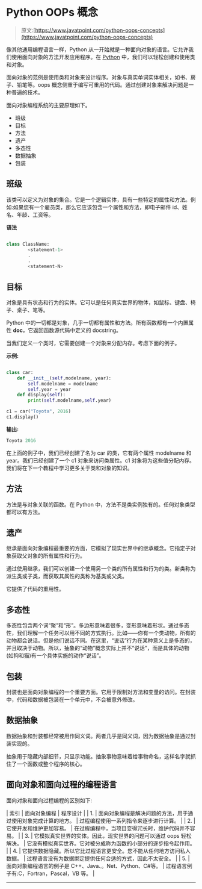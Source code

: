 # Python OOPs 概念

> 原文:[https://www.javatpoint.com/python-oops-concepts](https://www.javatpoint.com/python-oops-concepts)

像其他通用编程语言一样，Python 从一开始就是一种面向对象的语言。它允许我们使用面向对象的方法开发应用程序。在 [Python](https://www.javatpoint.com/python-tutorial) 中，我们可以轻松创建和使用类和对象。

面向对象的范例是使用类和对象来设计程序。对象与真实单词实体相关，如书、房子、铅笔等。oops 概念侧重于编写可重用的代码。通过创建对象来解决问题是一种普遍的技术。

面向对象编程系统的主要原理如下。

*   班级
*   目标
*   方法
*   遗产
*   多态性
*   数据抽象
*   包装

## 班级

该类可以定义为对象的集合。它是一个逻辑实体，具有一些特定的属性和方法。例如:如果您有一个雇员类，那么它应该包含一个属性和方法，即电子邮件 id、姓名、年龄、工资等。

**语法**

```py

class ClassName:   
        <statement-1>   
        .   
        .    
        <statement-N>   

```

## 目标

对象是具有状态和行为的实体。它可以是任何真实世界的物体，如鼠标、键盘、椅子、桌子、笔等。

Python 中的一切都是对象，几乎一切都有属性和方法。所有函数都有一个内置属性 __doc__，它返回函数源代码中定义的 docstring。

当我们定义一个类时，它需要创建一个对象来分配内存。考虑下面的例子。

**示例:**

```py

class car:
    def __init__(self,modelname, year):
        self.modelname = modelname
        self.year = year
    def display(self):
        print(self.modelname,self.year)

c1 = car("Toyota", 2016)
c1.display()

```

**输出:**

```py
Toyota 2016

```

在上面的例子中，我们已经创建了名为 car 的类，它有两个属性 modelname 和 year。我们已经创建了一个 c1 对象来访问类属性。c1 对象将为这些值分配内存。我们将在下一个教程中学习更多关于类和对象的知识。

## 方法

方法是与对象关联的函数。在 Python 中，方法不是类实例独有的。任何对象类型都可以有方法。

## 遗产

继承是面向对象编程最重要的方面，它模拟了现实世界中的继承概念。它指定子对象获取父对象的所有属性和行为。

通过使用继承，我们可以创建一个使用另一个类的所有属性和行为的类。新类称为派生类或子类，而获取其属性的类称为基类或父类。

它提供了代码的重用性。

## 多态性

多态性包含两个词“聚”和“形”。多边形意味着很多，变形意味着形状。通过多态性，我们理解一个任务可以用不同的方式执行。比如——你有一个类动物，所有的动物都会说话。但是他们说话不同。在这里，“说话”行为在某种意义上是多态的，并且取决于动物。所以，抽象的“动物”概念实际上并不“说话”，而是具体的动物(如狗和猫)有一个具体实施的动作“说话”。

## 包装

封装也是面向对象编程的一个重要方面。它用于限制对方法和变量的访问。在封装中，代码和数据被包装在一个单元中，不会被意外修改。

## 数据抽象

数据抽象和封装都经常被用作同义词。两者几乎是同义词，因为数据抽象是通过封装实现的。

抽象用于隐藏内部细节，只显示功能。抽象事物意味着给事物命名，这样名字就抓住了一个函数或整个程序的核心。

## 面向对象和面向过程的编程语言

面向对象和面向过程编程的区别如下:

| 索引 | 面向对象编程 | 程序设计 |
| 1. | 面向对象编程是解决问题的方法，用于通过使用对象完成计算的地方。 | 过程编程使用一系列指令来逐步进行计算。 |
| 2. | 它使开发和维护更加容易。 | 在过程编程中，当项目变得冗长时，维护代码并不容易。 |
| 3. | 它模拟真实世界的实体。因此，现实世界的问题可以通过 oops 轻松解决。 | 它没有模拟真实世界。它对被分成称为函数的小部分的逐步指令起作用。 |
| 4. | 它提供数据隐藏。所以它比过程语言更安全。您不能从任何地方访问私人数据。 | 过程语言没有为数据绑定提供任何合适的方式，因此不太安全。 |
| 5. | 面向对象编程语言的例子是 C++、Java、。Net、Python、C#等。 | 过程语言例子有:C，Fortran，Pascal，VB 等。 |

* * *